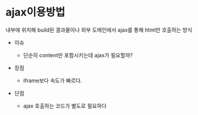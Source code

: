# ajax이용방법

내부에 위치해 build된 결과물이나 외부 도메인에서 ajax를 통해 html만 호출하는 방식

* 이슈
    * 단순히 content만 포함시키는데 ajax가 필요할까?
    
* 장점
    * iframe보다 속도가 빠르다. 

* 단점
    * ajax 호출하는 코드가 별도로 필요하다